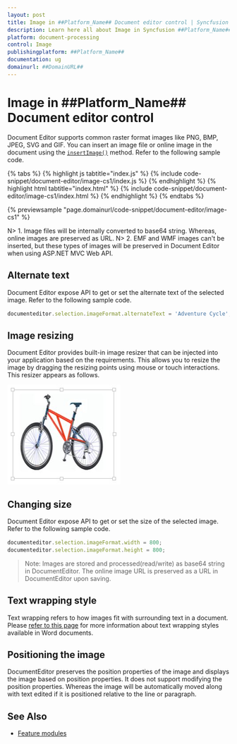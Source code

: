 ```yaml
---
layout: post
title: Image in ##Platform_Name## Document editor control | Syncfusion
description: Learn here all about Image in Syncfusion ##Platform_Name## Document editor control of Syncfusion Essential JS 2 and more.
platform: document-processing
control: Image 
publishingplatform: ##Platform_Name##
documentation: ug
domainurl: ##DomainURL##
---
```


# Image in ##Platform_Name## Document editor control

Document Editor supports common raster format images like PNG, BMP, JPEG, SVG and GIF. You can insert an image file or online image in the document using the [`insertImage()`](https://ej2.syncfusion.com/javascript/documentation/api/document-editor/editor#insertimage) method. Refer to the following sample code.

{% tabs %}
{% highlight js tabtitle="index.js" %}
{% include code-snippet/document-editor/image-cs1/index.js %}
{% endhighlight %}
{% highlight html tabtitle="index.html" %}
{% include code-snippet/document-editor/image-cs1/index.html %}
{% endhighlight %}
{% endtabs %}

{% previewsample "page.domainurl/code-snippet/document-editor/image-cs1" %}

N> 1. Image files will be internally converted to base64 string. Whereas, online images are preserved as URL. N> 2. EMF and WMF images can't be inserted, but these types of images will be preserved in Document Editor when using ASP.NET MVC Web API.

## Alternate text

Document Editor expose API to get or set the alternate text of the selected image. Refer to the following sample code.

```ts
documenteditor.selection.imageFormat.alternateText = 'Adventure Cycle';
```

## Image resizing

Document Editor provides built-in image resizer that can be injected into your application based on the requirements. This allows you to resize the image by dragging the resizing points using mouse or touch interactions. This resizer appears as follows.

![Image](images/image.png)

## Changing size

Document Editor expose API to get or set the size of the selected image. Refer to the following sample code.

```ts
documenteditor.selection.imageFormat.width = 800;
documenteditor.selection.imageFormat.height = 800;
```

>Note: Images are stored and processed(read/write) as base64 string in DocumentEditor. The online image URL is preserved as a URL in DocumentEditor upon saving.

## Text wrapping style

Text wrapping refers to how images fit with surrounding text in a document. Please [refer to this page](../document-editor/text-wrapping-style) for more information about text wrapping styles available in Word documents.

## Positioning the image

DocumentEditor preserves the position properties of the image and displays the image based on position properties. It does not support modifying the position properties. Whereas the image will be automatically moved along with text edited if it is positioned relative to the line or paragraph.

## See Also

* [Feature modules](../document-editor/feature-module)
